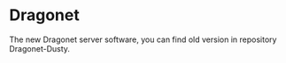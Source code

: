 # Dragonet
The new Dragonet server software, you can find old version in repository Dragonet-Dusty. 
